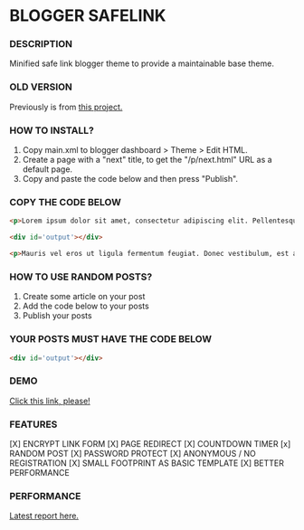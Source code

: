 # BLOGGER SAFELINK

### DESCRIPTION

Minified safe link blogger theme to provide a maintainable base theme.

### OLD VERSION
Previously is from <a href="https://github.com/unmeimusu/safelink-old/tree/main">this project.</a>

### HOW TO INSTALL?
1. Copy main.xml to blogger dashboard > Theme > Edit HTML.
2. Create a page with a "next" title, to get the "/p/next.html" URL as a default page.
3. Copy and paste the code below and then press "Publish".

### COPY THE CODE BELOW

```html
<p>Lorem ipsum dolor sit amet, consectetur adipiscing elit. Pellentesque ultrices nibh sit amet eros lobortis eleifend. Suspendisse eget mauris quis lacus condimentum fermentum. Cras sed posuere magna, in semper arcu. Integer nec nisi vitae massa venenatis venenatis nec non velit. Duis ut magna in dolor elementum euismod. Duis ex nunc, elementum a faucibus ac, elementum quis lacus. Etiam eget orci non ex vulputate pretium. Vestibulum at pellentesque ligula, vitae volutpat quam. Nullam auctor ut velit condimentum pharetra. Donec venenatis varius est, quis gravida mauris tempus sit amet. Etiam ullamcorper vel turpis vel euismod. Vestibulum ante ipsum primis in faucibus orci luctus et ultrices posuere cubilia curae; Suspendisse vel tempus odio. In magna nisl, malesuada ac pretium cursus, lobortis sed sem. Ut cursus nisi eget pretium imperdiet.</p>

<div id='output'></div>

<p>Mauris vel eros ut ligula fermentum feugiat. Donec vestibulum, est at consectetur dictum, velit metus mattis mauris, ac commodo quam metus nec neque. Phasellus nec metus lorem. Vivamus ligula ex, ullamcorper a augue non, elementum pellentesque ex. Nunc lectus neque, congue at tristique sit amet, tempus ut erat. Aliquam erat volutpat. In laoreet luctus ipsum, eget dignissim lorem suscipit sed. Donec placerat neque quis facilisis cursus. Integer accumsan tortor sed erat tempus condimentum. Vestibulum hendrerit, sem at viverra cursus, augue augue pulvinar lorem, vel tincidunt metus mauris quis nisi.</p>
```

### HOW TO USE RANDOM POSTS?
1. Create some article on your post
2. Add the code below to your posts
3. Publish your posts

### YOUR POSTS MUST HAVE THE CODE BELOW
```html
<div id='output'></div>
```

### DEMO
<a href="https://cc7z.blogspot.com/">Click this link, please!</a>

### FEATURES
[X] ENCRYPT LINK FORM
[X] PAGE REDIRECT
[X] COUNTDOWN TIMER
[x] RANDOM POST
[X] PASSWORD PROTECT
[X] ANONYMOUS / NO REGISTRATION
[X] SMALL FOOTPRINT AS BASIC TEMPLATE
[X] BETTER PERFORMANCE

### PERFORMANCE
<a href="https://gtmetrix.com/reports/cc7z.blogspot.com/9EFxrRKy/">Latest report here.</a>